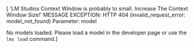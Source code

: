 ﻿[ 'LM Studios Context Window is probably to small. Increase The Context Window Size!' MESSAGE EXCEPTION: HTTP 404 (invalid_request_error: model_not_found)
Parameter: model

No models loaded. Please load a model in the developer page or use the `lms load` command.]